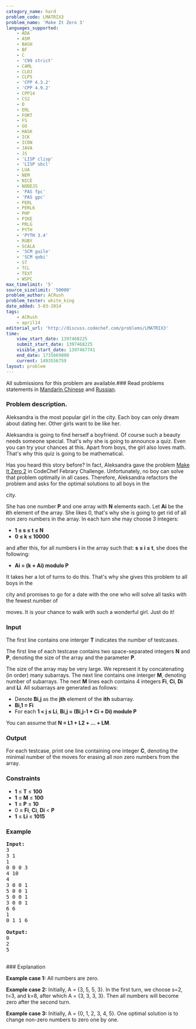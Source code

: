 ```yaml
---
category_name: hard
problem_code: LMATRIX3
problem_name: 'Make It Zero 3'
languages_supported:
    - ADA
    - ASM
    - BASH
    - BF
    - C
    - 'C99 strict'
    - CAML
    - CLOJ
    - CLPS
    - 'CPP 4.3.2'
    - 'CPP 4.9.2'
    - CPP14
    - CS2
    - D
    - ERL
    - FORT
    - FS
    - GO
    - HASK
    - ICK
    - ICON
    - JAVA
    - JS
    - 'LISP clisp'
    - 'LISP sbcl'
    - LUA
    - NEM
    - NICE
    - NODEJS
    - 'PAS fpc'
    - 'PAS gpc'
    - PERL
    - PERL6
    - PHP
    - PIKE
    - PRLG
    - PYTH
    - 'PYTH 3.4'
    - RUBY
    - SCALA
    - 'SCM guile'
    - 'SCM qobi'
    - ST
    - TCL
    - TEXT
    - WSPC
max_timelimit: '5'
source_sizelimit: '50000'
problem_author: ACRush
problem_tester: white_king
date_added: 3-03-2014
tags:
    - ACRush
    - april14
editorial_url: 'http://discuss.codechef.com/problems/LMATRIX3'
time:
    view_start_date: 1397468225
    submit_start_date: 1397468225
    visible_start_date: 1397467741
    end_date: 1735669800
    current: 1493556759
layout: problem
---
```

All submissions for this problem are available.###  Read problems statements in [Mandarin Chinese](http://www.codechef.com/download/translated/APRIL14/mandarin/LMATRIX3.pdf) and [Russian](http://www.codechef.com/download/translated/APRIL14/russian/LMATRIX3.pdf).

### Problem description.

Aleksandra is the most popular girl in the city.
Each boy can only dream about dating her.
Other girls want to be like her.

Aleksandra is going to find herself a boyfriend.
Of course such a beauty needs someone special.
That's why she is going to announce a quiz.
Even you can try your chances at this.
Apart from boys, the girl also loves math.
That's why this quiz is going to be mathematical.

Has you heard this story before?
In fact, Aleksandra gave the problem
[Make It Zero 2](http://www.codechef.com/FEB14/problems/LMATRIX2)
in CodeChef Febrary Challenge.
Unfortunately, no boy can solve that problem optimally in all cases.
Therefore, Aleksandra refactors the problem and asks for the optimal solutions to all boys in the

city.

She has one number **P** and one array with **N** elements each.
Let **Ai** be the **i**th element of the array.
She likes 0, that's why she is going to get rid of all non zero numbers in the array.
In each turn she may choose 3 integers:

- **1 ≤ s ≤ t ≤ N**
- **0 ≤ k ≤ 10000**

and after this, for all numbers **i** in the array such that: **s ≤ i ≤ t**,
she does the following:

- **Ai = (k + Ai) modulo P**

It takes her a lot of turns to do this. That's why she gives this problem to all boys in the

city
and promises to go for a date with the one who will solve all tasks with the fewest number of

moves.
It is your chance to walk with such a wonderful girl. Just do it!

### Input

The first line contains one interger **T** indicates the number of testcases.

The first line of each testcase contains two space-separated integers **N** and **P**,
denoting the size of the array and the parameter **P**.

The size of the array may be very large.
We represent it by concatenating (in order) many subarrays.
The next line contains one interger **M**, denoting number of subarrays.
The next **M** lines each contains 4 integers **Fi**,
**Ci**, **Di** and **Li**.
All subarrays are generated as follows:

- Denote **Bi,j** as the **jth** element of the **ith** subarray.
- **Bi,1 = Fi**
- For each **1 < j ≤ Li**, **Bi,j = (Bi,j-1 \* Ci + Di) module P**

You can assume that **N = L1 + L2 + ... + LM**.

### Output

For each testcase, print one line containing one integer **C**,
denoting the minimal number of the moves for erasing all non zero numbers from the array.

### Constraints

- **1** ≤ **T** ≤ **100**
- **1** ≤ **M** ≤ **100**
- **1** ≤ **P** ≤ **10**
- 0 ≤ **Fi**, **Ci**, **Di** < **P**
- **1** ≤ **Li** ≤ **1015**

### Example

<pre>
<b>Input:</b>
3
3 1
1
0 0 0 3
4 10
4
3 0 0 1
5 0 0 1
5 0 0 1
3 0 0 1
6 6
1
0 1 1 6

<b>Output:</b>
0
2
5

</pre>### Explanation

 **Example case 1:**  All numbers are zero.

 **Example case 2:**  Initially, A = {3, 5, 5, 3}. In the first turn, we choose s=2, t=3, and k=8, after which A = {3, 3, 3, 3}. Then all numbers will become zero after the second turn.

 **Example case 3:**  Initially, A = {0, 1, 2, 3, 4, 5}. One optimal solution is to change non-zero numbers to zero one by one.
